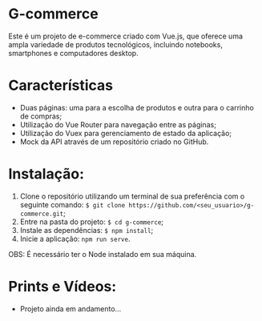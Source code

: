 # G-commerce
  Este é um projeto de e-commerce criado com Vue.js, que oferece uma ampla variedade de produtos tecnológicos, incluindo notebooks, smartphones e computadores desktop.

# Características
  - Duas páginas: uma para a escolha de produtos e outra para o carrinho de compras;
  - Utilização do Vue Router para navegação entre as páginas;
  - Utilização do Vuex para gerenciamento de estado da aplicação;
  - Mock da API através de um repositório criado no GitHub.
  
# Instalação: 
   1. Clone o repositório utilizando um terminal de sua preferência com o seguinte comando: `$ git clone https://github.com/<seu_usuario>/g-commerce.git`;
   2. Entre na pasta do projeto: `$ cd g-commerce`;
   3. Instale as dependências: `$ npm install`;
   4. Inicie a aplicação: `npm run serve`. 

OBS: É necessário ter o Node instalado em sua máquina.

# Prints e Vídeos: 
  - Projeto ainda em andamento...
 
